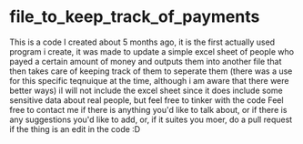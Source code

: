 # file_to_keep_track_of_payments
This is a code I created about 5 months ago, it is the first actually used program i create, it was made to update a simple excel sheet of people who payed a certain amount of money and outputs them into another file that then takes care of keeping track of them to seperate them (there was a use for this specific teqnuique at the time, although i am aware that there were better ways)
iI will not include the excel sheet since it does include some sensitive data about real people, but feel free to tinker with the code
Feel free to contact me if there is anything you'd like to talk about, or if there is any suggestions you'd like to add, or, if it suites you moer, do a pull request if the thing is an edit in the code :D

